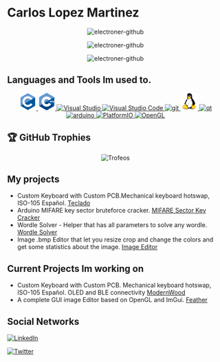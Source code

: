 # Carlos Lopez Martinez
<p align="center"> 
  <img src="http://github-readme-streak-stats.herokuapp.com?user=Electroner&theme=tokyonight&date_format=M%20j%5B%2C%20Y%5D" alt="electroner-github" />
</p>
<p align="center"> 
  <img src="https://github-readme-stats.vercel.app/api?username=Electroner&show_icons=true&theme=tokyonight" alt="electroner-github" />
</p>
<p align="center"> 
  <img src="https://github-readme-stats.vercel.app/api/top-langs/?username=Electroner&layout=compact&theme=tokyonight" alt="electroner-github" />
</p>

## Languages and Tools Im used to.

<p align="center"> 
  <a href="https://www.cprogramming.com/" target="_blank" rel="noreferrer"> 
    <img src="https://raw.githubusercontent.com/devicons/devicon/master/icons/c/c-original.svg" alt="c" width="40" height="40"/> 
   </a>
  <a href="https://www.w3schools.com/cpp/" target="_blank" rel="noreferrer"> 
    <img src="https://raw.githubusercontent.com/devicons/devicon/master/icons/cplusplus/cplusplus-original.svg" alt="cplusplus" width="40" height="40"/> 
  </a> 
   <a href="https://visualstudio.microsoft.com/es/" target="_blank" rel="noreferrer"> 
    <img src="https://visualstudio.microsoft.com/wp-content/uploads/2021/10/Product-Icon.svg" alt="Visual Studio" width="40" height="40"/> 
  </a> 
  <a href="https://code.visualstudio.com/" target="_blank" rel="noreferrer"> 
    <img src="https://cdn.icon-icons.com/icons2/2107/PNG/512/file_type_vscode_icon_130084.png" alt="Visual Studio Code" width="40" height="40"/> 
  </a> 
  <a href="https://git-scm.com/" target="_blank" rel="noreferrer"> <img src="https://www.vectorlogo.zone/logos/git-scm/git-scm-icon.svg" alt="git" width="40" height="40"/> 
  </a> 
  <a href="https://www.linux.org/" target="_blank" rel="noreferrer"> 
    <img src="https://raw.githubusercontent.com/devicons/devicon/master/icons/linux/linux-original.svg" alt="linux" width="40" height="40"/> 
  </a> 
  <a href="https://www.qt.io/" target="_blank" rel="noreferrer"> 
    <img src="https://upload.wikimedia.org/wikipedia/commons/0/0b/Qt_logo_2016.svg" alt="qt" width="40" height="40"/> 
  </a> 
  <a href="https://www.arduino.cc/" target="_blank" rel="noreferrer"> 
    <img src="https://cdn.worldvectorlogo.com/logos/arduino-1.svg" alt="arduino" width="40" height="40"/> 
  </a> 
  <a href="https://www.arduino.cc/" target="_blank" rel="noreferrer"> 
    <img src="https://upload.wikimedia.org/wikipedia/commons/c/cd/PlatformIO_logo.svg" alt="PlatformIO" width="40" height="40"/> 
  </a>
  <a href="https://www.opengl.org/" target="_blank" rel="noreferrer"> 
    <img src="https://upload.wikimedia.org/wikipedia/commons/thumb/2/21/OpenGL_logo.svg/1920px-OpenGL_logo.svg.png" alt="OpenGL" width="96" height="40"/> 
  </a> 
</p>

## 🏆 GitHub Trophies

<p align="center">
  <img src="https://github-profile-trophy.vercel.app/?username=Electroner&theme=discord&no-frame=true&no-bg=false&row=2&column=3" alt="Trofeos">
</p>

## My projects
- Custom Keyboard with Custom PCB.Mechanical keyboard hotswap, ISO-105 Español. [Teclado](https://github.com/Electroner/Teclado)
- Arduino MIFARE key sector bruteforce cracker. [MIFARE Sector Key Cracker](https://github.com/Electroner/MIFARE-Sector-Key-Cracker)
- Wordle Solver - Helper that has all parameters to solve any wordle. [Wordle Solver](https://github.com/Electroner/WORDLE_SOLVER)
- Image .bmp Editor that let you resize crop and change the colors and get some statistics about the image. [Image Editor](https://github.com/Electroner/SimpleImageEditor)

## Current Projects Im working on

- Custom Keyboard with Custom PCB. Mechanical keyboard hotswap, ISO-105 Español. OLED and BLE connectivity [ModernWood](https://github.com/Electroner/ModernWood)
- A complete GUI image Editor based on OpenGL and ImGui. [Feather](https://github.com/Electroner/Feather)

## Social Networks

<a href="https://www.linkedin.com/in/carlos-lópez-martínez-49a083227">![LinkedIn](https://img.shields.io/badge/LinkedIn-0077B5?style=for-the-badge&logo=linkedin&logoColor=white)</a>

<a href="https://twitter.com/clm_2001">![Twitter](https://img.shields.io/badge/Twitter-0077B5?style=for-the-badge&logo=twitter&logoColor=white)</a>

